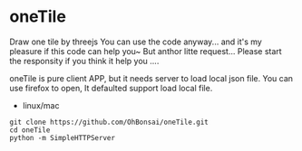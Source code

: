 # oneTile
Draw one tile by threejs
You can use the code anyway... and it's my pleasure if this code can help you~
But anthor litte request... Please start the responsity if you think it help you ....


oneTile is pure client APP, but it needs server to load local json file.
You can use firefox to open, It defaulted support load local file.
- linux/mac
```
git clone https://github.com/OhBonsai/oneTile.git
cd oneTile
python -m SimpleHTTPServer
```

